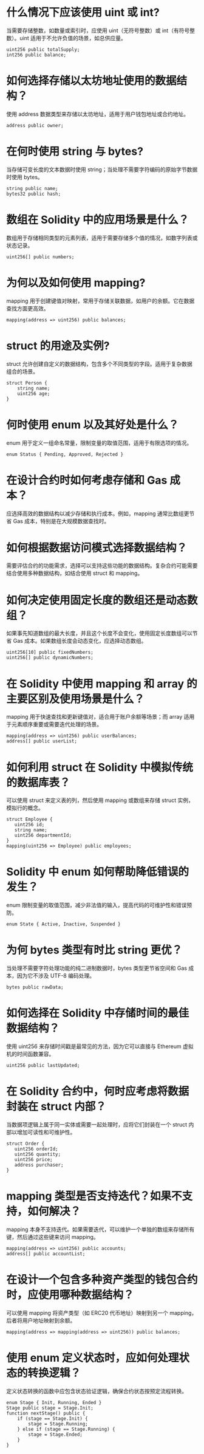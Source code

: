 # 什么情况下应该使用 uint 或 int?
当需要存储整数，如数量或索引时，应使用 uint（无符号整数）或 int（有符号整数）。uint 适用于不允许负值的场景，如总供应量。
```
uint256 public totalSupply;
int256 public balance;
```

# 如何选择存储以太坊地址使用的数据结构？
使用 address 数据类型来存储以太坊地址，适用于用户钱包地址或合约地址。
```
address public owner;
```

# 在何时使用 string 与 bytes?
当存储可变长度的文本数据时使用 string；当处理不需要字符编码的原始字节数据时使用 bytes。
```
string public name;
bytes32 public hash;
```

# 数组在 Solidity 中的应用场景是什么？
数组用于存储相同类型的元素列表，适用于需要存储多个值的情况，如数字列表或状态记录。
```
uint256[] public numbers;
```

# 为何以及如何使用 mapping?
mapping 用于创建键值对映射，常用于存储关联数据，如用户的余额。它在数据查找方面更高效。
```
mapping(address => uint256) public balances;
```

# struct 的用途及实例?
struct 允许创建自定义的数据结构，包含多个不同类型的字段。适用于复杂数据组合的场景。
```
struct Person {
    string name;
    uint256 age;
}
```

# 何时使用 enum 以及其好处是什么？
enum 用于定义一组命名常量，限制变量的取值范围，适用于有限选项的情况。
```
enum Status { Pending, Approved, Rejected }
```

# 在设计合约时如何考虑存储和 Gas 成本？
 应选择高效的数据结构以减少存储和执行成本。例如，mapping 通常比数组更节省 Gas 成本，特别是在大规模数据查找时。

 # 如何根据数据访问模式选择数据结构？
 需要评估合约的功能需求，选择可以支持这些功能的数据结构。复杂合约可能需要结合使用多种数据结构，如结合使用 struct 和 mapping。

 # 如何决定使用固定长度的数组还是动态数组？
 如果事先知道数组的最大长度，并且这个长度不会变化，使用固定长度数组可以节省 Gas 成本。如果数组长度会动态变化，应选择动态数组。
 ```
 uint256[10] public fixedNumbers;
 uint256[] public dynamicNumbers;
```

 # 在 Solidity 中使用 mapping 和 array 的主要区别及使用场景是什么？
 mapping 用于快速查找和更新键值对，适合用于账户余额等场景；而 array 适用于元素顺序重要或需要迭代处理的场景。
 ```
 mapping(address => uint256) public userBalances;
 address[] public userList;
```

 # 如何利用 struct 在 Solidity 中模拟传统的数据库表？
 可以使用 struct 来定义表的列，然后使用 mapping 或数组来存储 struct 实例，模拟行的概念。
 ```
 struct Employee {
    uint256 id;
    string name;
    uint256 departmentId;
}
mapping(uint256 => Employee) public employees;
```

# Solidity 中 enum 如何帮助降低错误的发生？
enum 限制变量的取值范围，减少非法值的输入，提高代码的可维护性和错误预防。
```
enum State { Active, Inactive, Suspended }
```

# 为何 bytes 类型有时比 string 更优？
当处理不需要字符处理功能的纯二进制数据时，bytes 类型更节省空间和 Gas 成本，因为它不涉及 UTF-8 编码处理。
```
bytes public rawData;
```

# 如何选择在 Solidity 中存储时间的最佳数据结构？
使用 uint256 来存储时间戳是最常见的方法，因为它可以直接与 Ethereum 虚拟机的时间函数兼容。
```
uint256 public lastUpdated;
```

# 在 Solidity 合约中，何时应考虑将数据封装在 struct 内部？
 当数据项逻辑上属于同一实体或需要一起处理时，应将它们封装在一个 struct 内部以增加可读性和可维护性。
 ```
 struct Order {
    uint256 orderId;
    uint256 quantity;
    uint256 price;
    address purchaser;
}
```

# mapping 类型是否支持迭代？如果不支持，如何解决？
mapping 本身不支持迭代。如果需要迭代，可以维护一个单独的数组来存储所有键，然后通过这些键来访问 mapping。
```
mapping(address => uint256) public accounts;
address[] public accountList;
```

# 在设计一个包含多种资产类型的钱包合约时，应使用哪种数据结构？
可以使用 mapping 将资产类型（如 ERC20 代币地址）映射到另一个 mapping，后者将用户地址映射到余额。
```
mapping(address => mapping(address => uint256)) public balances;
```

# 使用 enum 定义状态时，应如何处理状态的转换逻辑？
定义状态转换的函数中应包含状态验证逻辑，确保合约状态按预定流程转换。
```
enum Stage { Init, Running, Ended }
Stage public stage = Stage.Init;
function nextStage() public {
    if (stage == Stage.Init) {
        stage = Stage.Running;
    } else if (stage == Stage.Running) {
        stage = Stage.Ended;
    }
}
```





